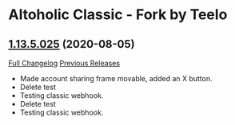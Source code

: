 # Altoholic Classic - Fork by Teelo

## [1.13.5.025](https://github.com/teelolws/Altoholic-Classic/tree/1.13.5.025) (2020-08-05)
[Full Changelog](https://github.com/teelolws/Altoholic-Classic/compare/1.13.5.025BETA...1.13.5.025) [Previous Releases](https://github.com/teelolws/Altoholic-Classic/releases)

- Made account sharing frame movable, added an X button.  
- Delete test  
- Testing classic webhook.  
- Delete test  
- Testing classic webhook.  